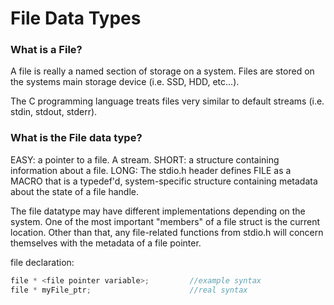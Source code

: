 # File Data Types

### What is a File?

A file is really a named section of storage on a system. Files are stored on the systems main storage device (i.e. SSD, HDD, etc...).

The C programming language treats files very similar to default streams (i.e. stdin, stdout, stderr).

### What is the File data type?

EASY: a pointer to a file. A stream.
SHORT: a structure containing information about a file.
LONG: The stdio.h header defines FILE as a MACRO that is a typedef'd, system-specific structure containing metadata about the state of a file handle. 

The file datatype may have different implementations depending on the system. One of the most important "members" of a file struct is the current location. Other than that, any file-related functions from stdio.h will concern themselves with the metadata of a file pointer.

file declaration:
```c
file * <file pointer variable>;         //example syntax
file * myFile_ptr;                      //real syntax
```


